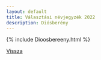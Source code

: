 ```yaml
---
layout: default
title: Választási névjegyzék 2022
description: Diósberény
---
```


{% include Dioosbereeny.html %}

[Vissza](./)